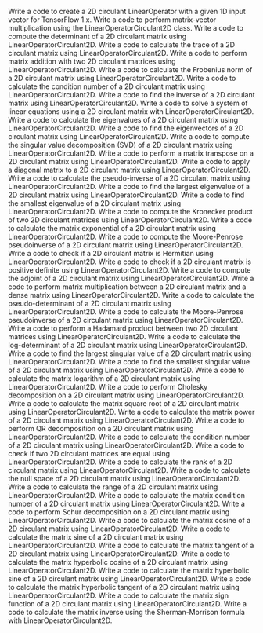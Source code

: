 Write a code to create a 2D circulant LinearOperator with a given 1D input vector for TensorFlow 1.x.
Write a code to perform matrix-vector multiplication using the LinearOperatorCirculant2D class.
Write a code to compute the determinant of a 2D circulant matrix using LinearOperatorCirculant2D.
Write a code to calculate the trace of a 2D circulant matrix using LinearOperatorCirculant2D.
Write a code to perform matrix addition with two 2D circulant matrices using LinearOperatorCirculant2D.
Write a code to calculate the Frobenius norm of a 2D circulant matrix using LinearOperatorCirculant2D.
Write a code to calculate the condition number of a 2D circulant matrix using LinearOperatorCirculant2D.
Write a code to find the inverse of a 2D circulant matrix using LinearOperatorCirculant2D.
Write a code to solve a system of linear equations using a 2D circulant matrix with LinearOperatorCirculant2D.
Write a code to calculate the eigenvalues of a 2D circulant matrix using LinearOperatorCirculant2D.
Write a code to find the eigenvectors of a 2D circulant matrix using LinearOperatorCirculant2D.
Write a code to compute the singular value decomposition (SVD) of a 2D circulant matrix using LinearOperatorCirculant2D.
Write a code to perform a matrix transpose on a 2D circulant matrix using LinearOperatorCirculant2D.
Write a code to apply a diagonal matrix to a 2D circulant matrix using LinearOperatorCirculant2D.
Write a code to calculate the pseudo-inverse of a 2D circulant matrix using LinearOperatorCirculant2D.
Write a code to find the largest eigenvalue of a 2D circulant matrix using LinearOperatorCirculant2D.
Write a code to find the smallest eigenvalue of a 2D circulant matrix using LinearOperatorCirculant2D.
Write a code to compute the Kronecker product of two 2D circulant matrices using LinearOperatorCirculant2D.
Write a code to calculate the matrix exponential of a 2D circulant matrix using LinearOperatorCirculant2D.
Write a code to compute the Moore-Penrose pseudoinverse of a 2D circulant matrix using LinearOperatorCirculant2D.
Write a code to check if a 2D circulant matrix is Hermitian using LinearOperatorCirculant2D.
Write a code to check if a 2D circulant matrix is positive definite using LinearOperatorCirculant2D.
Write a code to compute the adjoint of a 2D circulant matrix using LinearOperatorCirculant2D.
Write a code to perform matrix multiplication between a 2D circulant matrix and a dense matrix using LinearOperatorCirculant2D.
Write a code to calculate the pseudo-determinant of a 2D circulant matrix using LinearOperatorCirculant2D.
Write a code to calculate the Moore-Penrose pseudoinverse of a 2D circulant matrix using LinearOperatorCirculant2D.
Write a code to perform a Hadamard product between two 2D circulant matrices using LinearOperatorCirculant2D.
Write a code to calculate the log-determinant of a 2D circulant matrix using LinearOperatorCirculant2D.
Write a code to find the largest singular value of a 2D circulant matrix using LinearOperatorCirculant2D.
Write a code to find the smallest singular value of a 2D circulant matrix using LinearOperatorCirculant2D.
Write a code to calculate the matrix logarithm of a 2D circulant matrix using LinearOperatorCirculant2D.
Write a code to perform Cholesky decomposition on a 2D circulant matrix using LinearOperatorCirculant2D.
Write a code to calculate the matrix square root of a 2D circulant matrix using LinearOperatorCirculant2D.
Write a code to calculate the matrix power of a 2D circulant matrix using LinearOperatorCirculant2D.
Write a code to perform QR decomposition on a 2D circulant matrix using LinearOperatorCirculant2D.
Write a code to calculate the condition number of a 2D circulant matrix using LinearOperatorCirculant2D.
Write a code to check if two 2D circulant matrices are equal using LinearOperatorCirculant2D.
Write a code to calculate the rank of a 2D circulant matrix using LinearOperatorCirculant2D.
Write a code to calculate the null space of a 2D circulant matrix using LinearOperatorCirculant2D.
Write a code to calculate the range of a 2D circulant matrix using LinearOperatorCirculant2D.
Write a code to calculate the matrix condition number of a 2D circulant matrix using LinearOperatorCirculant2D.
Write a code to perform Schur decomposition on a 2D circulant matrix using LinearOperatorCirculant2D.
Write a code to calculate the matrix cosine of a 2D circulant matrix using LinearOperatorCirculant2D.
Write a code to calculate the matrix sine of a 2D circulant matrix using LinearOperatorCirculant2D.
Write a code to calculate the matrix tangent of a 2D circulant matrix using LinearOperatorCirculant2D.
Write a code to calculate the matrix hyperbolic cosine of a 2D circulant matrix using LinearOperatorCirculant2D.
Write a code to calculate the matrix hyperbolic sine of a 2D circulant matrix using LinearOperatorCirculant2D.
Write a code to calculate the matrix hyperbolic tangent of a 2D circulant matrix using LinearOperatorCirculant2D.
Write a code to calculate the matrix sign function of a 2D circulant matrix using LinearOperatorCirculant2D.
Write a code to calculate the matrix inverse using the Sherman-Morrison formula with LinearOperatorCirculant2D.